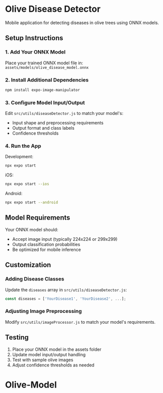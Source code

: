 # Olive Disease Detector

Mobile application for detecting diseases in olive trees using ONNX models.

## Setup Instructions

### 1. Add Your ONNX Model
Place your trained ONNX model file in: `assets/models/olive_disease_model.onnx`

### 2. Install Additional Dependencies
```bash
npm install expo-image-manipulator
```

### 3. Configure Model Input/Output
Edit `src/utils/diseaseDetector.js` to match your model's:
- Input shape and preprocessing requirements
- Output format and class labels
- Confidence thresholds

### 4. Run the App

Development:
```bash
npx expo start
```

iOS:
```bash
npx expo start --ios
```

Android:
```bash
npx expo start --android
```

## Model Requirements

Your ONNX model should:
- Accept image input (typically 224x224 or 299x299)
- Output classification probabilities
- Be optimized for mobile inference

## Customization

### Adding Disease Classes
Update the `diseases` array in `src/utils/diseaseDetector.js`:
```javascript
const diseases = ['YourDisease1', 'YourDisease2', ...];
```

### Adjusting Image Preprocessing
Modify `src/utils/imageProcessor.js` to match your model's requirements.

## Testing

1. Place your ONNX model in the assets folder
2. Update model input/output handling
3. Test with sample olive images
4. Adjust confidence thresholds as needed
# Olive-Model

